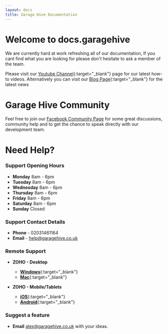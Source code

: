 ```yaml
---
layout: docs
title: Garage Hive Documentation
---
```


# Welcome to docs.garagehive

We are currently hard at work refreshing all of our documentation, If you cant find what you are looking for please don't hesitate to ask a member of the team.

Please visit our [Youtube Channel](https://www.youtube.com/channel/UCEO94MEqoL9C2cIDCorxL6A/ "Garage Hive Youtube"){:target="_blank"} page for our latest how-to videos. Alternatively you can visit our [Blog Page](https://www.garagehive.co.uk/live-blog "Garage Hive Blog"){:target="_blank"} for the latest news

# Garage Hive Community 

Feel free to join our [Facebook Community Page](https://www.facebook.com/groups/1808538692573390/ "Facebook Community") for some great discussions, community help and to get the chance to speak directly with our development team. 

# Need Help? 

### Support Opening Hours
* **Monday** 8am - 6pm
* **Tuesday** 8am - 6pm
* **Wednesday** 8am - 6pm
* **Thursday** 8am - 6pm
* **Friday** 8am - 6pm
* **Saturday** 8am - 6pm
* **Sunday** Closed

### Support Contact Details
* **Phone** - 02031461164
* **Email** - [help@garagehive.co.uk](mailto:help@garagehive.co.uk)

### Remote Support
* **ZOHO - Desktop**
    * [**Windows**](https://assist.zoho.eu/install-customer-plugin){:target="_blank"}
    * [**Mac**](https://join.zoho.eu){:target="_blank"}

* **ZOHO - Mobile/Tablets**
    * [**iOS**](https://apps.apple.com/gb/app/zoho-assist-customer/id1277551323){:target="_blank"}
    * [**Android**](https://play.google.com/store/apps/details?id=com.zoho.assist.agent&hl=en_GB){:target="_blank"}
    

### Suggest a feature
* **Email** [alex@garagehive.co.uk](mailto:alex@garagehive.co.uk) with your ideas.